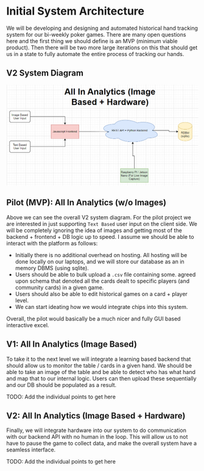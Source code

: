 # Initial System Architecture

We will be developing and designing and automated 
historical hand tracking system for our bi-weekly 
poker games. There are many open questions here and the 
first thing we should define is an MVP (minimum viable product). 
Then there will be two more large iterations on this that should get 
us in a state to fully automate the entire process of 
tracking our hands. 

## V2 System Diagram
![system.png](images/system.png)

## Pilot (MVP): All In Analytics (w/o Images)

Above we can see the overall V2 system diagram. For the pilot
project we are interested in just supporting `Text Based`
user input on the client side. We will be completely ignoring 
the idea of images and getting most of the backend + frontend + DB
logic up to speed. I assume we should be able to interact with the platform
as follows:

- Initially there is no additional overhead on hosting. All
hosting will be done locally on our laptops, and we will store our
database as an in memory DBMS (using sqlite).
- Users should be able to bulk upload a `.csv` file containing some. 
agreed upon schema that denoted all the cards dealt to specific players
  (and community cards) in a given game. 
- Users should also be able to edit historical games on a card + player level.
- We can start ideating how we would integrate chips into this system. 

Overall, the pilot would basically be a much nicer and fully GUI based interactive
excel.

## V1: All In Analytics (Image Based)

To take it to the next level we will integrate a learning based backend 
that should allow us to monitor the table / cards in a given hand. We should be 
able to take an image of the table and be able to detect who has what hand and map that to our
internal logic. Users can then upload these sequentially and our DB should be populated as a result.

TODO: Add the individual points to get here

## V2: All In Analytics (Image Based + Hardware)

Finally, we will integrate hardware into our system to do communication 
with our backend API with no human in the loop. This will allow us to not have
to pause the game to collect data, and make the overall system have a seamless interface.

TODO: Add the individual points to get here